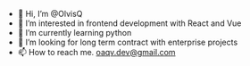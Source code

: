 - 👋 Hi, I’m @OlvisQ
- 👀 I’m interested in frontend development with React and Vue
- 🌱 I’m currently learning python
- 💞️ I’m looking for long term contract with enterprise projects
- 📫 How to reach me. oaqv.dev@gmail.com
